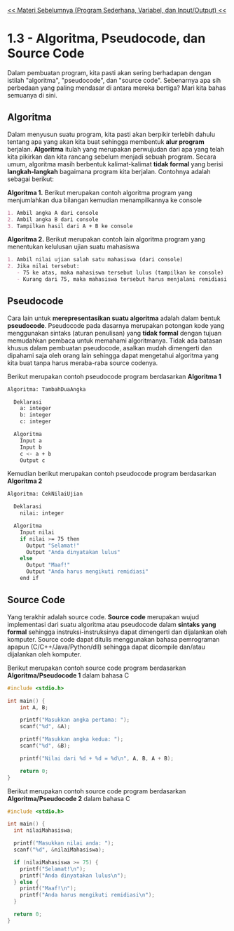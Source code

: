 [&lt;&lt; Materi Sebelumnya (Program Sederhana, Variabel, dan Input/Output) &lt;&lt;](1-ProgramSederhanaVariabelInputOutput.md.md)

# 1.3 - Algoritma, Pseudocode, dan Source Code

Dalam pembuatan program, kita pasti akan sering berhadapan dengan istilah "algoritma", "pseudocode", dan "source code". Sebenarnya apa sih perbedaan yang paling mendasar di antara mereka bertiga? Mari kita bahas semuanya di sini.

## Algoritma

Dalam menyusun suatu program, kita pasti akan berpikir terlebih dahulu tentang apa yang akan kita buat sehingga membentuk **alur program** berjalan. **Algoritma** itulah yang merupakan perwujudan dari apa yang telah kita pikirkan dan kita rancang sebelum menjadi sebuah program. Secara umum, algoritma masih berbentuk kalimat-kalimat **tidak formal** yang berisi **langkah-langkah** bagaimana program kita berjalan. Contohnya adalah sebagai berikut:

**Algoritma 1.** Berikut merupakan contoh algoritma program yang menjumlahkan dua bilangan kemudian menampilkannya ke console

```md
1. Ambil angka A dari console
2. Ambil angka B dari console
3. Tampilkan hasil dari A + B ke console
```

**Algoritma 2.** Berikut merupakan contoh lain algoritma program yang menentukan kelulusan ujian suatu mahasiswa

```md
1. Ambil nilai ujian salah satu mahasiswa (dari console)
2. Jika nilai tersebut:
   - 75 ke atas, maka mahasiswa tersebut lulus (tampilkan ke console)
   - Kurang dari 75, maka mahasiswa tersebut harus menjalani remidiasi (tampilkan ke console)
```

## Pseudocode

Cara lain untuk **merepresentasikan suatu algoritma** adalah dalam bentuk **pseudocode**. Pseudocode pada dasarnya merupakan potongan kode yang menggunakan sintaks (aturan penulisan) yang **tidak formal** dengan tujuan memudahkan pembaca untuk memahami algoritmanya. Tidak ada batasan khusus dalam pembuatan pseudocode, asalkan mudah dimengerti dan dipahami saja oleh orang lain sehingga dapat mengetahui algoritma yang kita buat tanpa harus meraba-raba source codenya.

Berikut merupakan contoh pseudocode program berdasarkan **Algoritma 1**

```bash
Algoritma: TambahDuaAngka

  Deklarasi
    a: integer
    b: integer
    c: integer

  Algoritma
    Input a
    Input b
    c <- a + b
    Output c
```

Kemudian berikut merupakan contoh pseudocode program berdasarkan **Algoritma 2**

```bash
Algoritma: CekNilaiUjian

  Deklarasi
    nilai: integer

  Algoritma
    Input nilai
    if nilai >= 75 then
      Output "Selamat!"
      Output "Anda dinyatakan lulus"
    else
      Output "Maaf!"
      Output "Anda harus mengikuti remidiasi"
    end if
```

## Source Code

Yang terakhir adalah source code. **Source code** merupakan wujud implementasi dari suatu algoritma atau pseudocode dalam **sintaks yang formal** sehingga instruksi-instruksinya dapat dimengerti dan dijalankan oleh komputer. Source code dapat ditulis menggunakan bahasa pemrograman apapun (C/C++/Java/Python/dll) sehingga dapat dicompile dan/atau dijalankan oleh komputer.

Berikut merupakan contoh source code program berdasarkan **Algoritma/Pseudocode 1** dalam bahasa C

```c
#include <stdio.h>

int main() {
    int A, B;

    printf("Masukkan angka pertama: ");
    scanf("%d", &A);

    printf("Masukkan angka kedua: ");
    scanf("%d", &B);

    printf("Nilai dari %d + %d = %d\n", A, B, A + B);

    return 0;
}
```

Berikut merupakan contoh source code program berdasarkan **Algoritma/Pseudocode 2** dalam bahasa C

```c
#include <stdio.h>

int main() {
  int nilaiMahasiswa;

  printf("Masukkan nilai anda: ");
  scanf("%d", &nilaiMahasiswa);

  if (nilaiMahasiswa >= 75) {
    printf("Selamat!\n");
    printf("Anda dinyatakan lulus\n");
  } else {
    printf("Maaf!\n");
    printf("Anda harus mengikuti remidiasi\n");
  }

  return 0;
}
```
